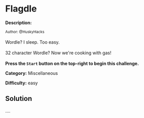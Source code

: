 # Flagdle

**Description:**

<small>Author: @HuskyHacks</small><br><br>Wordle? I sleep. Too easy.<br><br> 
32 character Wordle? Now we're cooking with gas! <br><br>
<b>Press the <code>Start</code> button on the top-right to begin this challenge.</b>


**Category:** Miscellaneous

**Difficulty:** easy

## Solution

....
